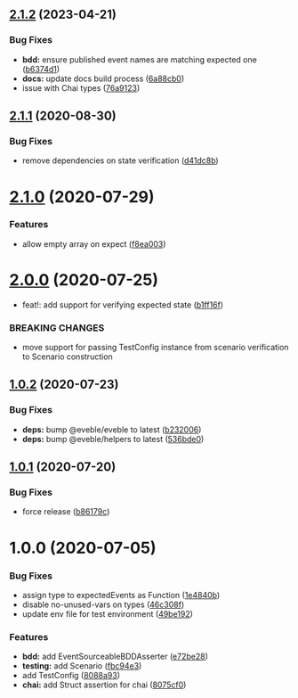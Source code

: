 ## [2.1.2](https://github.com/eveble/testing/compare/v2.1.1...v2.1.2) (2023-04-21)


### Bug Fixes

* **bdd:** ensure published event names are matching expected one ([b6374d1](https://github.com/eveble/testing/commit/b6374d129654c3e0ed76f98ca83f59ee2b3612eb))
* **docs:** update docs build process ([6a88cb0](https://github.com/eveble/testing/commit/6a88cb09bca61295667f3e2f5e9ba18db52c2aa8))
* issue with Chai types ([76a9123](https://github.com/eveble/testing/commit/76a9123f805d0606b82fbe683e63762946df5970))

## [2.1.1](https://github.com/eveble/testing/compare/v2.1.0...v2.1.1) (2020-08-30)


### Bug Fixes

* remove dependencies on state verification ([d41dc8b](https://github.com/eveble/testing/commit/d41dc8bb3befa2011837f5967183a48b4443f8a2))

# [2.1.0](https://github.com/eveble/testing/compare/v2.0.0...v2.1.0) (2020-07-29)


### Features

* allow empty array on expect ([f8ea003](https://github.com/eveble/testing/commit/f8ea003f347461758a68f375e766359566980a8f))

# [2.0.0](https://github.com/eveble/testing/compare/v1.0.2...v2.0.0) (2020-07-25)


* feat!: add support for verifying expected state ([b1ff16f](https://github.com/eveble/testing/commit/b1ff16f1971e7ce1f35701afc44207dc51a77cba))


### BREAKING CHANGES

* move support for passing TestConfig instance from scenario verification to Scenario construction

## [1.0.2](https://github.com/eveble/testing/compare/v1.0.1...v1.0.2) (2020-07-23)


### Bug Fixes

* **deps:** bump @eveble/eveble to latest ([b232006](https://github.com/eveble/testing/commit/b232006aa1fffa985f9690bdb377c2bf8e0b8547))
* **deps:** bump @eveble/helpers to latest ([536bde0](https://github.com/eveble/testing/commit/536bde048ed428908f3562fb95285cb1e8a678cb))

## [1.0.1](https://github.com/eveble/testing/compare/v1.0.0...v1.0.1) (2020-07-20)


### Bug Fixes

* force release ([b86179c](https://github.com/eveble/testing/commit/b86179c3636f3d720a3f55f7e2f501b6f9b14b81))

# 1.0.0 (2020-07-05)


### Bug Fixes

* assign type to expectedEvents as Function ([1e4840b](https://github.com/eveble/testing/commit/1e4840ba092290d3d6dc50ff4f5cc963936a4f1e))
* disable no-unused-vars on types ([46c308f](https://github.com/eveble/testing/commit/46c308f50482f20a2d1ac3e3b923110da1779767))
* update env file for test environment ([49be192](https://github.com/eveble/testing/commit/49be1928a82f2a4b9426e871fc27d1d0fa4a84ab))


### Features

* **bdd:** add EventSourceableBDDAsserter ([e72be28](https://github.com/eveble/testing/commit/e72be28739bc4c9a4557c81198d2d9b0908da2b1))
* **testing:** add Scenario ([fbc94e3](https://github.com/eveble/testing/commit/fbc94e300f2704e0a4801b97d54a820e5b7fe3ae))
* add TestConfig ([8088a93](https://github.com/eveble/testing/commit/8088a93e9ce7738e378111f9dade696529e34649))
* **chai:** add Struct assertion for chai ([8075cf0](https://github.com/eveble/testing/commit/8075cf0bb73471dfd16cee021ecd41f9859dc348))
